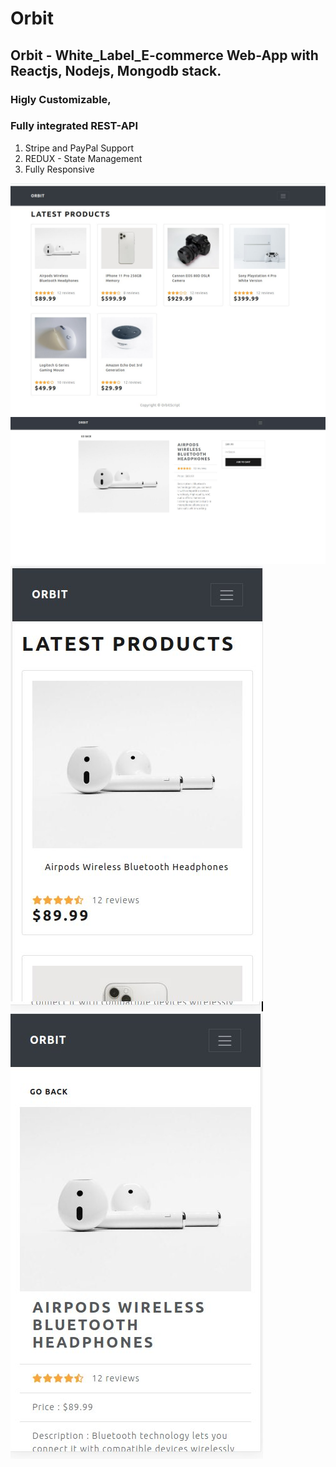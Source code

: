 # Orbit

## Orbit - White_Label_E-commerce Web-App with Reactjs, Nodejs, Mongodb stack.

### Higly Customizable,

### Fully integrated REST-API
  
1. Stripe and PayPal Support  
2. REDUX - State Management
3. Fully Responsive

![Home Page](https://github.com/yuthikaxsagarage/ORBIT-White-Label-Webshop-Boilerplate/blob/main/1.jpg)
![Product Page](https://github.com/yuthikaxsagarage/ORBIT-White-Label-Webshop-Boilerplate/blob/main/2.jpg)
![Mobile Home](https://github.com/yuthikaxsagarage/ORBIT-White-Label-Webshop-Boilerplate/blob/main/4.jpg)
![Mobile Product](https://github.com/yuthikaxsagarage/ORBIT-White-Label-Webshop-Boilerplate/blob/main/3.jpg)
